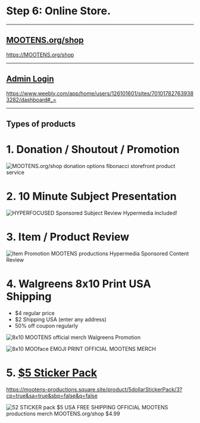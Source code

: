 
# Step 6: Online Store.

---

## [MOOTENS.org/shop](https://MOOTENS.org/shop)

https://MOOTENS.org/shop

---

## [Admin Login](https://www.weebly.com/app/home/users/126101601/sites/701017827639383282/dashboard#_=)

https://www.weebly.com/app/home/users/126101601/sites/701017827639383282/dashboard#_=


---

## Types of products

# 1. Donation / Shoutout / Promotion

![MOOTENS.org/shop donation options fibonacci storefront product service](https://s3-us-west-2.amazonaws.com/s.cdpn.io/2971879/Dontation%20Shoutout%2C%20Message%20Review%2C%20Hypermedia%20included%20(1).jpg)

# 2. 10 Minute Subject Presentation

![HYPERFOCUSED Sponsored Subject Review Hypermedia included!](https://s3-us-west-2.amazonaws.com/s.cdpn.io/2971879/HYPERFOCUSED%20Sponsored%20Subject%20Review%20Hypermedia%20included!.png)

# 3. Item / Product Review

![Item Promotion MOOTENS productions Hypermedia Sponsored Content Review](https://s3-us-west-2.amazonaws.com/s.cdpn.io/2971879/Item%20Promotion%20MOOTENS%20productions%20Hypermedia%20Sponsored%20Content%20Review.png)

# 4. Walgreens 8x10 Print USA Shipping

- $4 regular price
- $2 Shipping USA (enter any address)
- 50% off coupon regularly

![8x10 MOOTENS official merch Walgreens Promotion](https://s3-us-west-2.amazonaws.com/s.cdpn.io/2971879/s701017827639383282_p14_i1_w1080.jpeg)

![8x10 MOOface EMOJI PRINT OFFICIAL MOOTENS MERCH](https://s3-us-west-2.amazonaws.com/s.cdpn.io/2971879/8x10%20MOOface%20EMOJI%20PRINT%20OFFICIAL%20MOOTENS%20MERCH.png)



# 5. [$5 Sticker Pack ](https://mootens-productions.square.site/product/5dollarStickerPack/3?cp=true&sa=true&sbp=false&q=false)

https://mootens-productions.square.site/product/5dollarStickerPack/3?cp=true&sa=true&sbp=false&q=false

![52 STICKER pack $5 USA FREE SHIPPING OFFICIAL MOOTENS productions merch MOOTENS.org/shop
$4.99](https://s3-us-west-2.amazonaws.com/s.cdpn.io/2971879/s701017827639383282_p3_i19_w1530.jpeg)
